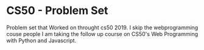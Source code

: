 # CS50 - Problem Set

Problem set that Worked on throught cs50 2019. I skip
the webprogramming couse people I am taking the follow
up course on CS50's Web Programming with Python and Javascript.
